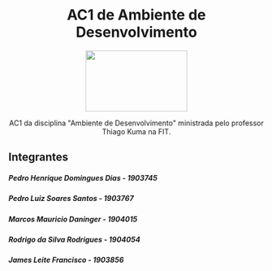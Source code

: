 <h1 align="center"> AC1 de Ambiente de Desenvolvimento </h1>  
<p align="center">
  <img width="200" height="120" src="https://assets.change.org/photos/5/uh/ib/iPUHIBKBOaPAXFL-800x450-noPad.jpg?1527831843">
</p>

<p align="center">AC1 da disciplina "Ambiente de Desenvolvimento" ministrada pelo professor Thiago Kuma na FIT.</p>  

## Integrantes  

##### Pedro Henrique Domingues Dias - 1903745  
##### Pedro Luiz Soares Santos - 1903767  
##### Marcos Mauricio Daninger - 1904015  
##### Rodrigo da Silva Rodrigues - 1904054 
##### James Leite Francisco - 1903856
